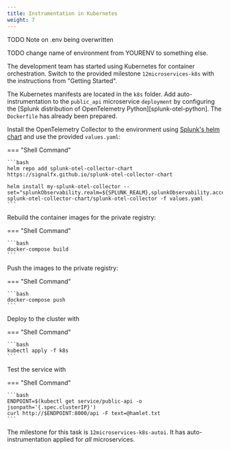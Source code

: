 ```yaml
---
title: Instrumentation in Kubernetes
weight: 7
---
```

TODO Note on .env being overwritten

TODO change name of environment from YOURENV to something else.

The development team has started using Kubernetes for container orchestration. Switch to the provided milestone `12microservices-k8s` with the instructions from "Getting Started".

The Kubernetes manifests are located in the `k8s` folder. Add auto-instrumentation to the `public_api` microservice `deployment` by configuring the [Splunk distribution of OpenTelemetry Python][splunk-otel-python]. The `Dockerfile` has already been prepared.

Install the OpenTelemetry Collector to the environment using [Splunk's helm chart][splunk-otel-helm] and use the provided `values.yaml`:

=== "Shell Command"

    ```bash
    helm repo add splunk-otel-collector-chart https://signalfx.github.io/splunk-otel-collector-chart

    helm install my-splunk-otel-collector --set="splunkObservability.realm=${SPLUNK_REALM},splunkObservability.accessToken=${SPLUNK_ACCESS_TOKEN},clusterName=${CLUSTER_NAME}" splunk-otel-collector-chart/splunk-otel-collector -f values.yaml
    ```

Rebuild the container images for the private registry:

=== "Shell Command"

    ```bash
    docker-compose build
    ```

Push the images to the private registry:

=== "Shell Command"

    ```bash
    docker-compose push
    ```

Deploy to the cluster with

=== "Shell Command"

    ```bash
    kubectl apply -f k8s
    ```

Test the service with

=== "Shell Command"

    ```bash
    ENDPOINT=$(kubectl get service/public-api -o jsonpath='{.spec.clusterIP}')
    curl http://$ENDPOINT:8000/api -F text=@hamlet.txt
    ```

The milestone for this task is `12microservices-k8s-autoi`. It has auto-instrumentation applied for *all* microservices.

[splunk-otel-helm]: https://github.com/signalfx/splunk-otel-collector-chart

